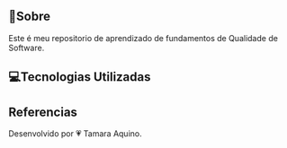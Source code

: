 ## 📣Sobre 

Este é meu repositorio de aprendizado de fundamentos de Qualidade de Software.

## 💻Tecnologias Utilizadas

## Referencias 

Desenvolvido por 💗 Tamara Aquino.